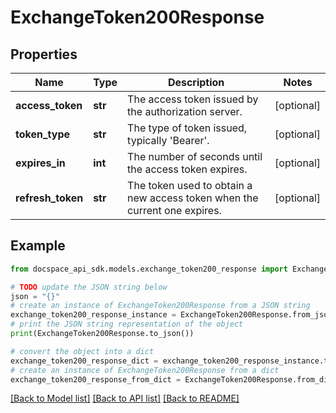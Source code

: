 # ExchangeToken200Response

## Properties

Name | Type | Description | Notes
------------ | ------------- | ------------- | -------------
**access_token** | **str** | The access token issued by the authorization server. | [optional] 
**token_type** | **str** | The type of token issued, typically &#39;Bearer&#39;. | [optional] 
**expires_in** | **int** | The number of seconds until the access token expires. | [optional] 
**refresh_token** | **str** | The token used to obtain a new access token when the current one expires. | [optional] 

## Example

```python
from docspace_api_sdk.models.exchange_token200_response import ExchangeToken200Response

# TODO update the JSON string below
json = "{}"
# create an instance of ExchangeToken200Response from a JSON string
exchange_token200_response_instance = ExchangeToken200Response.from_json(json)
# print the JSON string representation of the object
print(ExchangeToken200Response.to_json())

# convert the object into a dict
exchange_token200_response_dict = exchange_token200_response_instance.to_dict()
# create an instance of ExchangeToken200Response from a dict
exchange_token200_response_from_dict = ExchangeToken200Response.from_dict(exchange_token200_response_dict)
```
[[Back to Model list]](../README.md#documentation-for-models) [[Back to API list]](../README.md#documentation-for-api-endpoints) [[Back to README]](../README.md)


